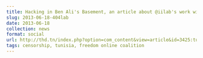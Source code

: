 ```yaml
---
title: Hacking in Ben Ali's Basement, an article about @iilab's work with #404lab and @ATI_TN … thanks everyone who came! #FoTunis
slug: 2013-06-18-404lab
date: 2013-06-18
collection: news
format: social
url: http://thd.tn/index.php?option=com_content&view=article&id=3425:tunisie-ammar-404-un-challenge-excitant&catid=58:websphere&Itemid=88
tags: censorship, tunisia, freedom online coalition
---
```



